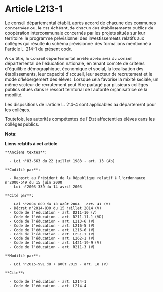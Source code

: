 # Article L213-1

Le conseil départemental établit, après accord de chacune des communes concernées ou, le cas échéant, de chacun des
établissements publics de coopération intercommunale concernés par les projets situés sur leur territoire, le programme
prévisionnel des investissements relatifs aux collèges qui résulte du schéma prévisionnel des formations mentionné à
l'article L. 214-1 du présent code. 

A ce titre, le conseil départemental arrête après avis du conseil départemental de l'éducation nationale, en tenant compte de
critères d'équilibre démographique, économique et social, la localisation des établissements, leur capacité d'accueil, leur
secteur de recrutement et le mode d'hébergement des élèves. Lorsque cela favorise la mixité sociale, un même secteur de
recrutement peut être partagé par plusieurs collèges publics situés dans le ressort territorial de l'autorité organisatrice
de la mobilité. 

Les dispositions de l'article L. 214-4 sont applicables au département pour les collèges. 

Toutefois, les autorités compétentes de l'Etat affectent les élèves dans les collèges publics.

**Nota:**



**Liens relatifs à cet article**

	**Anciens textes**:

	  - Loi n°83-663 du 22 juillet 1983 - art. 13 (Ab)

	**Codifié par**:

	  - Rapport au Président de la République relatif à l'ordonnance n°2000-549 du 15 juin 2000
	  - Loi n°2003-339 du 14 avril 2003

	**Cité par**:

	  - Loi n°2004-809 du 13 août 2004 - art. 41 (V)
	  - Décret n°2014-800 du 15 juillet 2014 (V)
	  - Code de l'éducation - art. D211-10 (V)
	  - Code de l'éducation - art. D211-11-1 (VD)
	  - Code de l'éducation - art. L213-6 (V)
	  - Code de l'éducation - art. L216-5 (V)
	  - Code de l'éducation - art. L216-6 (V)
	  - Code de l'éducation - art. L251-1 (V)
	  - Code de l'éducation - art. L262-1 (V)
	  - Code de l'éducation - art. L421-19-9 (V)
	  - Code de l'éducation - art. R211-3 (V)

	**Modifié par**:

	  - Loi n°2015-991 du 7 août 2015 - art. 18 (V)

	**Cite**:

	  - Code de l'éducation - art. L214-1
	  - Code de l'éducation - art. L214-4
